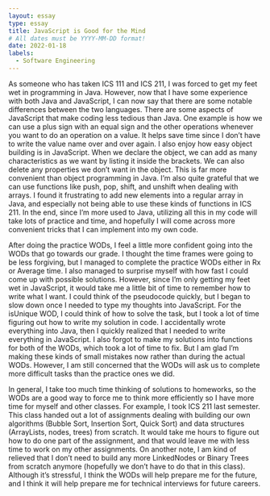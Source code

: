 ```yaml
---
layout: essay
type: essay
title: JavaScript is Good for the Mind
# All dates must be YYYY-MM-DD format!
date: 2022-01-18
labels:
  - Software Engineering
---
```


  As someone who has taken ICS 111 and ICS 211, I was forced to get my feet wet in programming in Java. However, now that I have some experience with both Java and JavaScript, I can now say that there are some notable differences between the two languages. There are some aspects of JavaScript that make coding less tedious than Java. One example is how we can use a plus sign with an equal sign and the other operations whenever you want to do an operation on a value. It helps save time since I don’t have to write the value name over and over again. I also enjoy how easy object building is in JavaScript. When we declare the object, we can add as many characteristics as we want by listing it inside the brackets. We can also delete any properties we don’t want in the object. This is far more convenient than object programming in Java. I’m also quite grateful that we can use functions like push, pop, shift, and unshift when dealing with arrays. I found it frustrating to add new elements into a regular array in Java, and especially not being able to use these kinds of functions in ICS 211. In the end, since I’m more used to Java, utilizing all this in my code will take lots of practice and time, and hopefully I will come across more convenient tricks that I can implement into my own code.

After doing the practice WODs, I feel a little more confident going into the WODs that go towards our grade. I thought the time frames were going to be less forgiving, but I managed to complete the practice WODs either in Rx or Average time. I also managed to surprise myself with how fast I could come up with possible solutions. However, since I’m only getting my feet wet in JavaScript, it would take me a little bit of time to remember how to write what I want. I could think of the pseudocode quickly, but I began to slow down once I needed to type my thoughts into JavaScript. For the isUnique WOD, I could think of how to solve the task, but I took a lot of time figuring out how to write my solution in code. I accidentally wrote everything into Java, then I quickly realized that I needed to write everything in JavaScript. I also forgot to make my solutions into functions for both of the WODs, which took a lot of time to fix. But I am glad I’m making these kinds of small mistakes now rather than during the actual WODs. However, I am still concerned that the WODs will ask us to complete more difficult tasks than the practice ones we did. 

In general, I take too much time thinking of solutions to homeworks, so the WODs are a good way to force me to think more efficiently so I have more time for myself and other classes. For example, I took ICS 211 last semester. This class handed out a lot of assignments dealing with building our own algorithms (Bubble Sort, Insertion Sort, Quick Sort)  and data structures (ArrayLists, nodes, trees) from scratch. It would take me hours to figure out how to do one part of the assignment, and that would leave me with less time to work on my other assignments. On another note, I am kind of relieved that I don’t need to build any more LinkedNodes or Binary Trees from scratch anymore (hopefully we don’t have to do that in this class). Although it’s stressful, I think the WODs will help prepare me for the future, and I think it will help prepare me for technical interviews for future careers.



